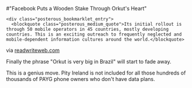 #"Facebook Puts a Wooden Stake Through Orkut's Heart"


    <div class="posterous_bookmarklet_entry">
      <blockquote class="posterous_medium_quote">Its initial rollout is through 50 mobile operators in 45 countries, mostly developing countries. This is an exciting outreach to frequently neglected and mobile-dependent information cultures around the world.</blockquote>

<div class="posterous_quote_citation">via <a href="http://www.readwriteweb.com/archives/free_mobile_facebook_with_0facebookcom.php?utm_source=feedburner&amp;utm_medium=feed&amp;utm_campaign=Feed%3A+readwriteweb+%28ReadWriteWeb%29&amp;utm_content=Google+Reader">readwriteweb.com</a></div>
    <p>Finally the phrase "Orkut is very big in Brazil" will start to fade away.
</p><p>This is a genius move. Pity Ireland is not included for all those hundreds of thousands of PAYG phone owners who don't have data plans.</p></div>
  